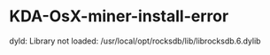 # KDA-OsX-miner-install-error
dyld: Library not loaded: /usr/local/opt/rocksdb/lib/librocksdb.6.dylib
